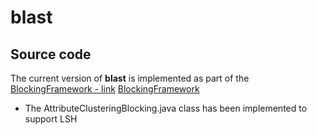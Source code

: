 # blast

## Source code
The current version of **blast** is implemented as part of the [BlockingFramework - link](https://sourceforge.net/projects/erframework/)
<a href="https://sourceforge.net/projects/erframework/" target="_blank">BlockingFramework</a>
- The AttributeClusteringBlocking.java class has been implemented to support LSH